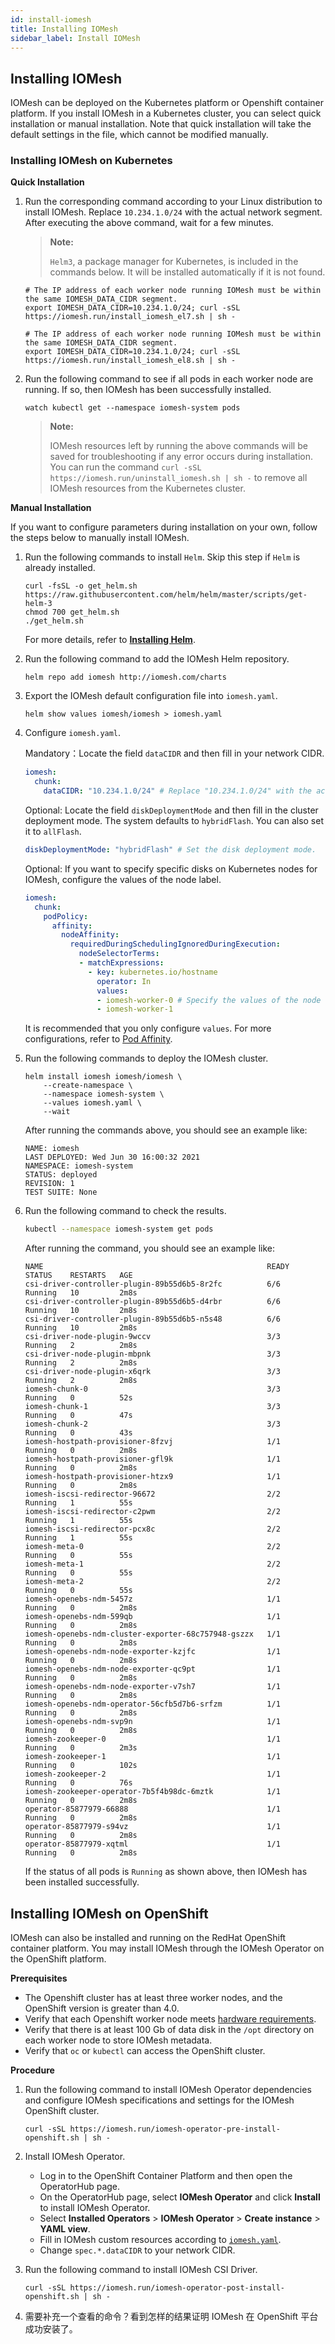 ```yaml
---
id: install-iomesh
title: Installing IOMesh
sidebar_label: Install IOMesh
---
```


## Installing IOMesh
IOMesh can be deployed on the Kubernetes platform or Openshift container platform. If you install IOMesh in a Kubernetes cluster, you can select quick installation or manual installation. Note that quick installation will take the default settings in the file, which cannot be modified manually. 

### Installing IOMesh on Kubernetes 

**Quick Installation**

1. Run the corresponding command according to your Linux distribution to install IOMesh. Replace `10.234.1.0/24` with the actual network segment. After executing the above command, wait for a few minutes. 

   > **Note:**
   > 
   > `Helm3`, a package manager for Kubernetes, is included in the commands below. It will be installed automatically if it is not found. 

    <!--DOCUSAURUS_CODE_TABS-->

    <!--RHEL7/CentOS7-->

    ```shell
    # The IP address of each worker node running IOMesh must be within the same IOMESH_DATA_CIDR segment. 
    export IOMESH_DATA_CIDR=10.234.1.0/24; curl -sSL https://iomesh.run/install_iomesh_el7.sh | sh -
    ```

    <!--RHEL8/CentOS8/CoreOS-->

    ```shell
    # The IP address of each worker node running IOMesh must be within the same IOMESH_DATA_CIDR segment.
    export IOMESH_DATA_CIDR=10.234.1.0/24; curl -sSL https://iomesh.run/install_iomesh_el8.sh | sh -
    ```
    <!--END_DOCUSAURUS_CODE_TABS-->

2. Run the following command to see if all pods in each worker node are running. If so, then IOMesh has been successfully installed.

   ```shell
   watch kubectl get --namespace iomesh-system pods
   ```

   > **Note:**
   > 
   > IOMesh resources left by running the above commands will be saved for troubleshooting if any error occurs during installation. You can run the command `curl -sSL https://iomesh.run/uninstall_iomesh.sh | sh -` to 
   remove all IOMesh resources from the Kubernetes cluster.

**Manual Installation**

If you want to configure parameters during installation on your own, follow the steps below to manually install IOMesh.

1. Run the following commands to install `Helm`. Skip this step if `Helm` is already installed. 

    ```shell
    curl -fsSL -o get_helm.sh https://raw.githubusercontent.com/helm/helm/master/scripts/get-helm-3
    chmod 700 get_helm.sh
    ./get_helm.sh
    ```
    For more details, refer to **[Installing Helm](https://helm.sh/docs/intro/install/)**.

2. Run the following command to add the IOMesh Helm repository.

   ```shell
   helm repo add iomesh http://iomesh.com/charts
   ```
3. Export the IOMesh default configuration file into `iomesh.yaml`. 

    ```shell
    helm show values iomesh/iomesh > iomesh.yaml
    ```
4. Configure `iomesh.yaml`.

   Mandatory：Locate the field `dataCIDR` and then fill in your network CIDR.

    ```yaml
    iomesh:
      chunk:
        dataCIDR: "10.234.1.0/24" # Replace "10.234.1.0/24" with the actual dataCIDR.
    ```

    Optional: Locate the field `diskDeploymentMode` and then fill in the cluster deployment mode. The system defaults to `hybridFlash`. You can also set it to `allFlash`.

    ```yaml
    diskDeploymentMode: "hybridFlash" # Set the disk deployment mode.
    ```
   
   Optional: If you want to specify specific disks on Kubernetes nodes for IOMesh, configure the values of the node label.
   
   ```yaml
   iomesh:
     chunk:
       podPolicy:
         affinity:
           nodeAffinity:
             requiredDuringSchedulingIgnoredDuringExecution:
               nodeSelectorTerms:
               - matchExpressions:
                 - key: kubernetes.io/hostname 
                   operator: In
                   values:
                   - iomesh-worker-0 # Specify the values of the node label.
                   - iomesh-worker-1
    ```

    It is recommended that you only configure `values`. For more configurations, refer to [Pod Affinity](https://kubernetes.io/docs/concepts/scheduling-eviction/assign-pod-node/#affinity-and-anti-affinity).

5. Run the following commands to deploy the IOMesh cluster.

    ```shell
    helm install iomesh iomesh/iomesh \
        --create-namespace \
        --namespace iomesh-system \
        --values iomesh.yaml \
        --wait
    ```

    After running the commands above, you should see an example like:
    ```output
    NAME: iomesh
    LAST DEPLOYED: Wed Jun 30 16:00:32 2021
    NAMESPACE: iomesh-system
    STATUS: deployed
    REVISION: 1
    TEST SUITE: None
    ```

6.  Run the following command to check the results.

    ```bash
    kubectl --namespace iomesh-system get pods
    ```
    After running the command, you should see an example like:
    ```output
    NAME                                                  READY   STATUS    RESTARTS   AGE
    csi-driver-controller-plugin-89b55d6b5-8r2fc          6/6     Running   10         2m8s
    csi-driver-controller-plugin-89b55d6b5-d4rbr          6/6     Running   10         2m8s
    csi-driver-controller-plugin-89b55d6b5-n5s48          6/6     Running   10         2m8s
    csi-driver-node-plugin-9wccv                          3/3     Running   2          2m8s
    csi-driver-node-plugin-mbpnk                          3/3     Running   2          2m8s
    csi-driver-node-plugin-x6qrk                          3/3     Running   2          2m8s
    iomesh-chunk-0                                        3/3     Running   0          52s
    iomesh-chunk-1                                        3/3     Running   0          47s
    iomesh-chunk-2                                        3/3     Running   0          43s
    iomesh-hostpath-provisioner-8fzvj                     1/1     Running   0          2m8s
    iomesh-hostpath-provisioner-gfl9k                     1/1     Running   0          2m8s
    iomesh-hostpath-provisioner-htzx9                     1/1     Running   0          2m8s
    iomesh-iscsi-redirector-96672                         2/2     Running   1          55s
    iomesh-iscsi-redirector-c2pwm                         2/2     Running   1          55s
    iomesh-iscsi-redirector-pcx8c                         2/2     Running   1          55s
    iomesh-meta-0                                         2/2     Running   0          55s
    iomesh-meta-1                                         2/2     Running   0          55s
    iomesh-meta-2                                         2/2     Running   0          55s
    iomesh-openebs-ndm-5457z                              1/1     Running   0          2m8s
    iomesh-openebs-ndm-599qb                              1/1     Running   0          2m8s
    iomesh-openebs-ndm-cluster-exporter-68c757948-gszzx   1/1     Running   0          2m8s
    iomesh-openebs-ndm-node-exporter-kzjfc                1/1     Running   0          2m8s
    iomesh-openebs-ndm-node-exporter-qc9pt                1/1     Running   0          2m8s
    iomesh-openebs-ndm-node-exporter-v7sh7                1/1     Running   0          2m8s
    iomesh-openebs-ndm-operator-56cfb5d7b6-srfzm          1/1     Running   0          2m8s
    iomesh-openebs-ndm-svp9n                              1/1     Running   0          2m8s
    iomesh-zookeeper-0                                    1/1     Running   0          2m3s
    iomesh-zookeeper-1                                    1/1     Running   0          102s
    iomesh-zookeeper-2                                    1/1     Running   0          76s
    iomesh-zookeeper-operator-7b5f4b98dc-6mztk            1/1     Running   0          2m8s
    operator-85877979-66888                               1/1     Running   0          2m8s
    operator-85877979-s94vz                               1/1     Running   0          2m8s
    operator-85877979-xqtml                               1/1     Running   0          2m8s
    ```
    If the status of all pods is `Running` as shown above, then IOMesh has been installed successfully.

[1]: http://iomesh.com/charts
[2]: http://www.iomesh.com/docs/installation/setup-iomesh-storage#setup-data-network

## Installing IOMesh on OpenShift

IOMesh can also be installed and running on the RedHat OpenShift container platform. You may install IOMesh through the IOMesh Operator on the OpenShift platform. 

**Prerequisites**
- The Openshift cluster has at least three worker nodes, and the OpenShift version is greater than 4.0.
- Verify that each Openshift worker node meets [hardware requirements](#prerequisites.md).
- Verify that there is at least 100 Gb of data disk in the `/opt` directory on each worker node to store IOMesh metadata. 
- Verify that `oc` or `kubectl` can access the OpenShift cluster.  

**Procedure**

1. Run the following command to install IOMesh Operator dependencies and configure IOMesh specifications and settings for the IOMesh OpenShift cluster. 

    ```shell
    curl -sSL https://iomesh.run/iomesh-operator-pre-install-openshift.sh | sh -
    ```
2. Install IOMesh Operator.

   - Log in to the OpenShift Container Platform and then open the OperatorHub page. 
   - On the OperatorHub page, select **IOMesh Operator** and click **Install** to install IOMesh Operator.
   - Select **Installed Operators** > **IOMesh Operator** > **Create instance** > **YAML view**. 
   - Fill in IOMesh custom resources according to [`iomesh.yaml`](https://iomesh.run/iomesh.yaml). 
   - Change `spec.*.dataCIDR` to your network CIDR.

3. Run the following command to install IOMesh CSI Driver.

    ```shell
    curl -sSL https://iomesh.run/iomesh-operator-post-install-openshift.sh | sh -
   ```
4. 需要补充一个查看的命令？看到怎样的结果证明 IOMesh 在 OpenShift 平台成功安装了。
